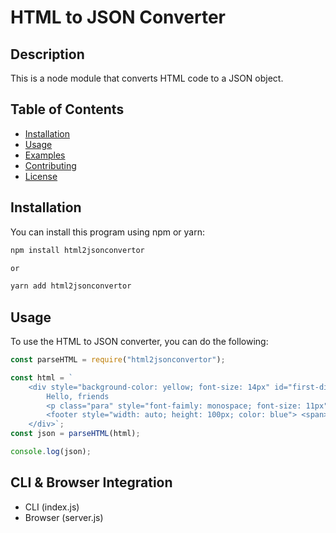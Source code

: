 # HTML to JSON Converter

## Description

This is a node module that converts HTML code to a JSON object.

## Table of Contents

- [Installation](#installation)
- [Usage](#usage)
- [Examples](#examples)
- [Contributing](#contributing)
- [License](#license)

## Installation

You can install this program using npm or yarn:

```bash
npm install html2jsonconvertor

or

yarn add html2jsonconvertor
```

## Usage

To use the HTML to JSON converter, you can do the following:

```javascript
const parseHTML = require("html2jsonconvertor");

const html = `
    <div style="background-color: yellow; font-size: 14px" id="first-div"> 
        Hello, friends 
        <p class="para" style="font-faimly: monospace; font-size: 11px"> Lorem ipsum dolor sit </p>
        <footer style="width: auto; height: 100px; color: blue"> <span> This is the end </span> </footer>
    </div>`;
const json = parseHTML(html);

console.log(json);
```

## CLI & Browser Integration

- CLI (index.js)
- Browser (server.js)
